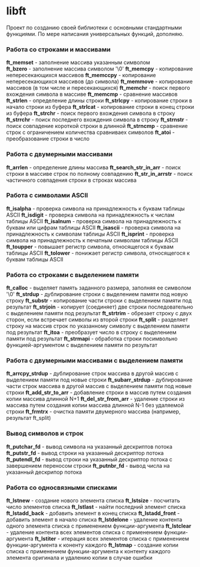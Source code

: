 # libft
Проект по созданию своей библиотеки с основными стандартными функциями.
По мере написания универсальных функций, дополняю.

### Работа со строками и массивами
**ft_memset**       - заполнение массива указанным символом \
**ft_bzero**		    - заполнение массива символом '\0'
**ft_memcpy**		    - копирование непересекающихся массивов
**ft_memccpy**	  	- копирование непересекающихся массивов (до символа)
**ft_memmove**		  - копирование массивов (в том числе и пересекающихся)
**ft_memchr**       - поиск первого вхождения символа в массиве
**ft_memcmp**       - сравнение массивов
**ft_strlen**	      - определение длины строки
**ft_strlcpy**		  - копирование строки в начало строки из буфера
**ft_strlcat**		  - копирование строки в конец строки из буфера
**ft_strchr**	      - поиск первого вхождения символа в строку
**ft_strrchr**      - поиск последнего вхождения символа в строку
**ft_strnstr**    	- поиск совпадение короткой строки в длинной
**ft_strncmp**	  	- сравнение строк с ограничением количества сравниваех символов
**ft_atoi**			    - преобразование строки в число

### Работа с двумерными массивами
**ft_arrlen**				- определение длины массива
**ft_search_str_in_arr**	- поиск строки в массиве строк по полному совпадению
**ft_str_in_arrstr**		- поиск частичного совпадения строки в строках массива

### Работа с символами ASCII
**ft_isalpha**		  - проверка символа на принадлежность к буквам таблицы ASCII
**ft_isdigit**  		- проверка символа на принадлежность к числам таблицы ASCII
**ft_isalnum**	  	- проверка символа на принадлежность к буквам или цифрам таблицы ASCII
**ft_isascii**	  	- проверка символа на принадлежность к символам таблицы ASCII
**ft_isprint**	  	- проверка символа на принадлежность к печатным символам таблицы ASCII
**ft_toupper**		  - повышает регистр символа, относящегося к буквам таблицы ASCII
**ft_tolower**		  - понижает регистр символа, относящегося к буквам таблицы ASCII

### Работа со строками с выделением памяти
**ft_calloc**		    - выделяет память заданного размера, заполняя ее символом '\0'
**ft_strdup**	    	- дублирование строки с выделением памяти под новую строку
**ft_substr**		    - копирование части строки с выделением памяти под результат
**ft_strjoin**	  	- копирует (соединяет) две строки последовательно с выделением памяти под результат
**ft_strtrim**	  	- обрезает строку с двух сторон, если встречает символы из второй строки
**ft_split**	  	  - разделяет строку на массив строк по указанному символу с выделением памяти под результат
**ft_itoa**	      	- преобразует число в строку с выделением памяти под результат
**ft_strmapi**  		- обработка строки посимвольно функцией-аргументом с выделением памяти по результат

### Работа с двумерными массивами c выделением памяти
**ft_arrcpy_strdup**		- дублирование строк массива в другой массив с выделением памяти под новые строки
**ft_subarr_strdup**		- дублирование части строк массива в другой массив с выделением памяти под новые строки
**ft_add_str_to_arr**	- добавление строки в массив путем создания копии массива длинной N+1
**ft_del_str_from_arr**	- удаление строки из массива путем создания копии массива длинной N-1 без удаляемой строки
**ft_frmtrx**		    - очистка памяти двумерного массива (например, результат ft_split)

### Вывод символов и строк
**ft_putchar_fd**	  - вывод символа на указанный дескриптов потока
**ft_putstr_fd**	  - вывод строки на указанный дескриптор потока
**ft_putendl_fd**	  - вывод строки на указанный дескриптор потока с завершением переносом строки
**ft_putnbr_fd**	  - вывод числа на указанный дескрипор потока

### Работа со односвязными списками
**ft_lstnew**	    	- создание нового элемента списка
**ft_lstsize**	  	- посчитать число элементов списка
**ft_lstlast**	  	- найти последний элемент списка
**ft_lstadd_back**	- добавить элемент в конец списка
**ft_lstadd_front**	- добавить элемент в начало списка
**ft_lstdelone**	  - удаление контента одного элемента списка с применением функции-аргумента
**ft_lstclear**	  	- удаление контента всех элементов списка с применением функции-аргумента
**ft_lstiter**	  	- итерация всех элементов списка с применением функции-аргумента к коненту каждого
**ft_lstmap**		    - создание копии списка с применением функции-аргумента к контенту каждого элемента оригинала и удалению копии в случае ошибки
